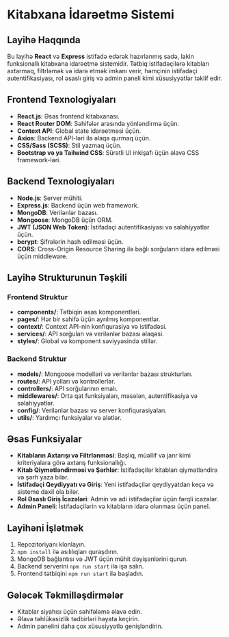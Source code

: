
# Kitabxana İdarəetmə Sistemi

## Layihə Haqqında
Bu layihə **React** və **Express** istifadə edərək hazırlanmış sadə, lakin funksionallı kitabxana idarəetmə sistemidir. Tətbiq istifadəçilərə kitabları axtarmaq, filtrləmək və idarə etmək imkanı verir, həmçinin istifadəçi autentifikasiyası, rol əsaslı giriş və admin paneli kimi xüsusiyyətlər təklif edir.

## Frontend Texnologiyaları
- **React.js**: Əsas frontend kitabxanası.
- **React Router DOM**: Səhifələr arasında yönləndirmə üçün.
- **Context API**: Global state idarəetməsi üçün.
- **Axios**: Backend API-ləri ilə əlaqə qurmaq üçün.
- **CSS/Sass (SCSS)**: Stil yazmaq üçün.
- **Bootstrap və ya Tailwind CSS**: Sürətli UI inkişafı üçün əlavə CSS framework-ləri.

## Backend Texnologiyaları
- **Node.js**: Server mühiti.
- **Express.js**: Backend üçün web framework.
- **MongoDB**: Verilənlər bazası.
- **Mongoose**: MongoDB üçün ORM.
- **JWT (JSON Web Token)**: İstifadəçi autentifikasiyası və səlahiyyətlər üçün.
- **bcrypt**: Şifrələrin hash edilməsi üçün.
- **CORS**: Cross-Origin Resource Sharing ilə bağlı sorğuların idarə edilməsi üçün middleware.

## Layihə Strukturunun Təşkili

### Frontend Struktur
- **components/**: Tətbiqin əsas komponentləri.
- **pages/**: Hər bir səhifə üçün ayrılmış komponentlər.
- **context/**: Context API-nin konfiqurasiya və istifadəsi.
- **services/**: API sorğuları və verilənlər bazası əlaqəsi.
- **styles/**: Global və komponent səviyyəsində stillər.

### Backend Struktur
- **models/**: Mongoose modelləri və verilənlər bazası strukturları.
- **routes/**: API yolları və kontrollerlər.
- **controllers/**: API sorğularının emalı.
- **middlewares/**: Orta qat funksiyaları, məsələn, autentifikasiya və səlahiyyətlər.
- **config/**: Verilənlər bazası və server konfiqurasiyaları.
- **utils/**: Yardımçı funksiyalar və alətlər.

## Əsas Funksiyalar
- **Kitabların Axtarışı və Filtrlənməsi**: Başlıq, müəllif və janr kimi kriteriyalara görə axtarış funksionallığı.
- **Kitab Qiymətləndirməsi və Şərhlər**: İstifadəçilər kitabları qiymətləndirə və şərh yaza bilər.
- **İstifadəçi Qeydiyyatı və Giriş**: Yeni istifadəçilər qeydiyyatdan keçə və sisteme daxil ola bilər.
- **Rol Əsaslı Giriş İcazələri**: Admin və adi istifadəçilər üçün fərqli icazələr.
- **Admin Paneli**: İstifadəçilərin və kitabların idarə olunması üçün panel.

## Layihəni İşlətmək
1. Repozitoriyanı klonlayın.
2. `npm install` ilə asılılıqları quraşdırın.
3. MongoDB bağlantısı və JWT üçün mühit dəyişənlərini qurun.
4. Backend serverini `npm run start` ilə işə salın.
5. Frontend tətbiqini `npm run start` ilə başladın.

## Gələcək Təkmilləşdirmələr
- Kitablar siyahısı üçün səhifələmə əlavə edin.
- Əlavə təhlükəsizlik tədbirləri həyata keçirin.
- Admin panelini daha çox xüsusiyyətlə genişləndirin.

